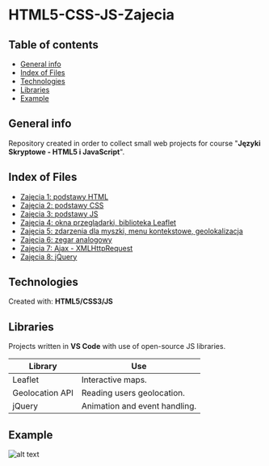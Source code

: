 # HTML5-CSS-JS-Zajecia


## Table of contents
* [General info](#general-info)
* [Index of Files](#index-of-files)
* [Technologies](#technologies)
* [Libraries](#libraries)
* [Example](#example)

## General info
Repository created in order to collect small web projects for course "**Języki Skryptowe - HTML5 i JavaScript**".

## Index of Files
* [Zajęcia 1: podstawy HTML](https://github.com/KajetanWarmbier/HTML5-CSS-JS-Zajecia/tree/master/Zajecia1)
* [Zajęcia 2: podstawy CSS](https://github.com/KajetanWarmbier/HTML5-CSS-JS-Zajecia/tree/master/Zajecia2)
* [Zajęcia 3: podstawy JS](https://github.com/KajetanWarmbier/HTML5-CSS-JS-Zajecia/tree/master/Zajecia3)
* [Zajęcia 4: okna przeglądarki, biblioteka Leaflet](https://github.com/KajetanWarmbier/HTML5-CSS-JS-Zajecia/tree/master/Zajecia4)
* [Zajęcia 5: zdarzenia dla myszki, menu kontekstowe, geolokalizacja](https://github.com/KajetanWarmbier/HTML5-CSS-JS-Zajecia/tree/master/Zajecia5)
* [Zajęcia 6: zegar analogowy](https://github.com/KajetanWarmbier/HTML5-CSS-JS-Zajecia/tree/master/Zajecia6)
* [Zajęcia 7: Ajax - XMLHttpRequest](https://github.com/KajetanWarmbier/HTML5-CSS-JS-Zajecia/tree/master/Zajecia7)
* [Zajęcia 8: jQuery](https://github.com/KajetanWarmbier/HTML5-CSS-JS-Zajecia/tree/master/Zajecia8)

## Technologies
Created with:
**HTML5/CSS3/JS**

## Libraries
Projects written in **VS Code** with use of open-source JS libraries.

Library | Use
------------ | -------------
Leaflet | Interactive maps.
Geolocation API | Reading users geolocation.
jQuery | Animation and event handling.


## Example
![alt text]("navBar")
